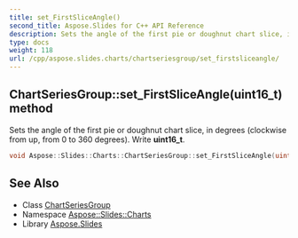 ```yaml
---
title: set_FirstSliceAngle()
second_title: Aspose.Slides for C++ API Reference
description: Sets the angle of the first pie or doughnut chart slice, in degrees (clockwise from up, from 0 to 360 degrees). Write uint16_t.
type: docs
weight: 118
url: /cpp/aspose.slides.charts/chartseriesgroup/set_firstsliceangle/
---
```

## ChartSeriesGroup::set_FirstSliceAngle(uint16_t) method


Sets the angle of the first pie or doughnut chart slice, in degrees (clockwise from up, from 0 to 360 degrees). Write **uint16_t**.

```cpp
void Aspose::Slides::Charts::ChartSeriesGroup::set_FirstSliceAngle(uint16_t value) override
```

## See Also

* Class [ChartSeriesGroup](./)
* Namespace [Aspose::Slides::Charts](../)
* Library [Aspose.Slides](../../)